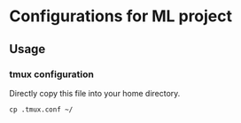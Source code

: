 # Configurations for ML project

## Usage

### tmux configuration

Directly copy this file into your home directory.

```
cp .tmux.conf ~/
```
